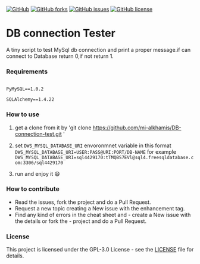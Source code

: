 [![GitHub](https://img.shields.io/badge/dws-dev--007--python-critical?style=plastic)](https://github.com/mi-alkhamis/db-connection-test)
[![GitHub forks](https://img.shields.io/github/forks/mi-alkhamis/DB-connection-test?style=plastic)](https://github.com/mi-alkhamis/DB-connection-test/network)
[![GitHub issues](https://img.shields.io/github/issues/mi-alkhamis/DB-connection-test?color=yellow&style=plastic)](https://github.com/mi-alkhamis/DB-connection-test/issues)
[![GitHub license](https://img.shields.io/github/license/mi-alkhamis/DB-connection-test?color=green&style=plastic)](https://github.com/mi-alkhamis/DB-connection-test/blob/main/LICENSE)
# DB connection Tester


A tiny script to test MySql db connection and print a proper message.if can connect to Database return 0,if not return 1.


### Requirements

```

PyMySQL==1.0.2

SQLAlchemy==1.4.22

```

### How to use

1. get a clone from it by 'git clone https://github.com/mi-alkhamis/DB-connection-test.git '

2. set  `DWS_MYSQL_DATABASE_URI` envoronmnet variable in this format `DWS_MYSQL_DATABASE_URI=USER:PASS@URI:PORT/DB-NAME` 
   for example `DWS_MYSQL_DATABASE_URI=sql4429170:tTMQBS7EVl@sql4.freesqldatabase.com:3306/sql4429170`
  
3.  run and enjoy it :smile:


### How to contribute


- Read the issues, fork the project and do a Pull Request.
- Request a new topic creating a New issue with the enhancement tag.
- Find any kind of errors in the cheat sheet and - create a New issue with the details or fork the  - project and do a Pull Request.



### License

This project is licensed under the GPL-3.0 License  - see the [LICENSE](https://github.com/mi-alkhamis/DB-connection-test/blob/main/LICENSE) file for details.
